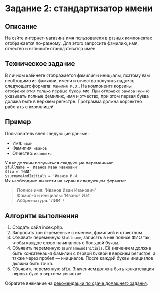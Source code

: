 # Задание 2: стандартизатор имени

## Описание
На сайте интернет-магазина имя пользователя в разных компонентах отображается по-разному.
Для этого запросите фамилию, имя, отчество и напишите стандартизатор имён.

## Техническое задание
В личном кабинете отображается фамилия и инициалы, поэтому вам необходимо из фамилии, имени и отчества получить надпись следующего формата: `Фамилия И.О.`.
На компоненте корзины отображаются только первые буквы `ФИО`.
При отправке заказа нужно указывать полные фамилию, имя и отчество, при этом первая буква должна быть в верхнем регистре.
Программа должна корректно работать с кириллицей.

## Пример
Пользователь ввёл следующие данные:
- Имя: `иван`
- Фамилия: `иванов`
- Отчество: `иванович`

У вас должны получиться следующие переменные: \
`$fullName = 'Иванов Иван Иванович'`\
`$fio = 'ИИИ'`\
`$surnameAndInitials = 'Иванов И.И.'`\
Их необходимо вывести на экран в следующем формате:
> Полное имя: 'Иванов Иван Иванович' \
> Фамилия и инициалы: 'Иванов И.И.' \
> Аббревиатура: 'ИИИ' \


## Алгоритм выполнения
1. Создать файл index.php.
1. Запросить три переменные с именем, фамилией и отчеством. 
1. Объявить переменную `$fullname`, записать в неё полное ФИО так, чтобы каждое слово начиналось с большой буквы. 
1. Объявить переменную `$surnameAndInitials`. Её значением должна быть конкатенация фамилии с первой буквой в верхнем регистре, а также через пробел — инициалов. После каждой буквы инициалов должна быть точка.
1. Объявить переменную `$fio`. Значением должна быть конкатенация первых букв в верхнем регистре.

Обратите внимание на [рекомендации по сдаче домашнего задания](../homework.md).